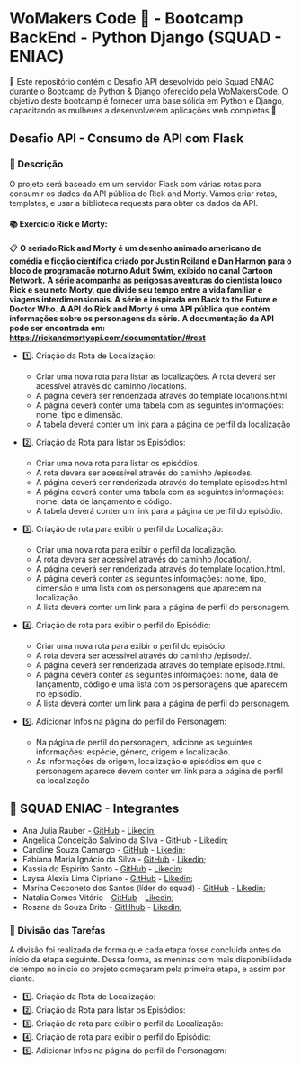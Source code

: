 # WoMakers Code 🦋 - Bootcamp BackEnd - Python Django (SQUAD - ENIAC)

🦋 Este repositório contém o Desafio API desevolvido pelo Squad ENIAC durante o Bootcamp de Python & Django oferecido pela WoMakersCode. O objetivo deste bootcamp é fornecer uma base sólida em Python e Django, capacitando as mulheres a desenvolverem aplicações web completas 🦋

## Desafio API - Consumo de API com Flask

### 📜 Descrição

O projeto será baseado em um servidor Flask com várias rotas para consumir os dados da API pública do Rick and Morty. Vamos criar rotas, templates, e usar a biblioteca requests para obter os dados da API.
  
#### 📚 Exercício  Rick e Morty:

📋 **O seriado Rick and Morty é um desenho animado americano de comédia e ficção científica criado por Justin Roiland e Dan Harmon para o bloco de programação noturno Adult Swim, exibido no canal Cartoon Network.** **A série acompanha as perigosas aventuras do cientista louco Rick e seu neto Morty, que divide seu tempo entre a vida familiar e viagens interdimensionais. A série é inspirada em Back to the Future e Doctor Who.** **A API do Rick and Morty é uma API pública que contém informações sobre os personagens da série.** **A documentação da API pode ser encontrada em: https://rickandmortyapi.com/documentation/#rest**


- 1️⃣. Criação da Rota de Localização:
    - Criar uma nova rota para listar as localizações. A rota deverá ser acessível através do caminho /locations.
    - A página deverá ser renderizada através do template locations.html. 
    - A página deverá conter uma tabela com as seguintes informações: nome, tipo e dimensão.
    - A tabela deverá conter um link para a página de perfil da localização

- 2️⃣. Criação da Rota para listar os Episódios:
    - Criar uma nova rota para listar os episódios.
    - A rota deverá ser acessível através do caminho /episodes.
    - A página deverá ser renderizada através do template episodes.html.
    - A página deverá conter uma tabela com as seguintes informações: nome, data de lançamento e código.
    - A tabela deverá conter um link para a página de perfil do episódio.


- 3️⃣. Criação de rota para exibir o perfil da Localização:
    - Criar uma nova rota para exibir o perfil da localização.
    - A rota deverá ser acessível através do caminho /location/<id>.
    - A página deverá ser renderizada através do template location.html.
    - A página deverá conter as seguintes informações: nome, tipo, dimensão e uma lista com os personagens que aparecem na localização.
    - A lista deverá conter um link para a página de perfil do personagem.


- 4️⃣. Criação de rota para exibir o perfil do Episódio:
    - Criar uma nova rota para exibir o perfil do episódio. 
    - A rota deverá ser acessível através do caminho /episode/<id>.
    - A página deverá ser renderizada através do template episode.html.
    - A página deverá conter as seguintes informações: nome, data de lançamento, código e uma lista com os personagens que aparecem no episódio.
    - A lista deverá conter um link para a página de perfil do personagem.

- 5️⃣. Adicionar Infos na página do perfil do Personagem:
    - Na página de perfil do personagem, adicione as seguintes informações: espécie, gênero, origem e localização. 
    - As informações de origem, localização e episódios em que o personagem aparece devem conter um link para a página de perfil da localização


## 👥 SQUAD ENIAC - Integrantes 

- Ana Julia Rauber - [GitHub](https://github.com/anajuliarauber) - [Likedin](https://www.linkedin.com/in/ana-julia-rauber/);
- Angelica Conceição Salvino da Silva - [GitHub](https://github.com/AngelicaSalvino) - [Likedin](https://www.linkedin.com/in/angelica-salvino/);
- Caroline Souza Camargo - [GitHub](https://github.com/Caroline-Camargo) - [Likedin](https://www.linkedin.com/in/caroline-souza-camargo-023b54164/);
- Fabiana Maria Ignácio da Silva - [GitHub](https://github.com/Ignacio-fabianamaria) - [Likedin](https://www.linkedin.com/in/fabianaignacio/);
- Kassia do Espirito Santo - [GitHub](https://github.com/KassiaES) - [Likedin](https://www.linkedin.com/in/kassia-es);
- Laysa Alexia Lima Cipriano - [GitHub](https://github.com/LayCipriano) - [Likedin](https://www.linkedin.com/in/lay-cipriano/);
- Marina Cesconeto dos Santos (líder do squad) - [GitHub](https://github.com/marina6coneto) - [Likedin](https://www.linkedin.com/in/marina-cesconeto-dos-santos-a17563216/);
- Natalia Gomes Vitório - [GitHub]() - [Likedin]();
- Rosana de Souza Brito - [GitHhub](https://github.com/RosanaBrito) - [Likedin](https://www.linkedin.com/in/rosanadesouzabrito/);

### 🤝 Divisão das Tarefas

A divisão foi realizada de forma que cada etapa fosse concluída antes do início da etapa seguinte. Dessa forma, as meninas com mais disponibilidade de tempo no início do projeto começaram pela primeira etapa, e assim por diante.

- 1️⃣. Criação da Rota de Localização: 
- 2️⃣. Criação da Rota para listar os Episódios:
- 3️⃣. Criação de rota para exibir o perfil da Localização:
- 4️⃣. Criação de rota para exibir o perfil do Episódio:
- 5️⃣. Adicionar Infos na página do perfil do Personagem:
